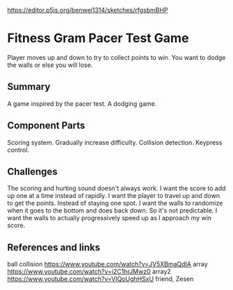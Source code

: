 https://editor.p5js.org/benwei1314/sketches/rfgsbmBHP

# Fitness Gram Pacer Test Game
Player moves up and down to try to collect points to win. You want to dodge the walls or else you will lose.

## Summary

A game inspired by the pacer test. A dodging game.

## Component Parts
 Scoring system.
 Gradually increase difficulty.
 Collision detection.
 Keypress control.
 
## Challenges
The scoring and hurting sound doesn't always work.
I want the score to add up one at a time instead of rapidly.
I want the player to travel up and down to get the points. Instead of staying one spot.
I want the walls to randomize when it goes to the bottom and does back down. So it's not predictable.
I want the walls to actually progressively speed up as I approach my win score.

## References and links
ball collision https://www.youtube.com/watch?v=JV5XBmaQdIA
array https://www.youtube.com/watch?v=i2C1hrJMwz0
array2 https://www.youtube.com/watch?v=VIQoUghHSxU
friend, Zesen 
